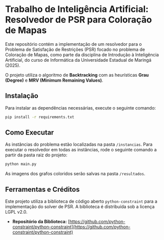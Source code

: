 # Trabalho de Inteligência Artificial: Resolvedor de PSR para Coloração de Mapas

Este repositório contém a implementação de um resolvedor para o Problema de Satisfação de Restrições (PSR) focado no problema de Coloração de Mapas, como parte da disciplina de Introdução à Inteligência Artificial, do curso de Informática da Universidade Estadual de Maringá (2025).

O projeto utiliza o algoritmo de **Backtracking** com as heurísticas **Grau (Degree)** e **MRV (Minimum Remaining Values)**.

## Instalação

Para instalar as dependências necessárias, execute o seguinte comando:

```bash
pip install -r requirements.txt
```

## Como Executar

As instâncias do problema estão localizadas na pasta `/instancias`. Para executar o resolvedor em todas as instâncias, rode o seguinte comando a partir da pasta raiz do projeto:

```bash
python main.py
```

As imagens dos grafos coloridos serão salvas na pasta `/resultados`.

## Ferramentas e Créditos

Este projeto utiliza a biblioteca de código aberto `python-constraint` para a implementação do solver de PSR. A biblioteca é distribuída sob a licença LGPL v2.0.

- **Repositório da Biblioteca:** [https://github.com/python-constraint/python-constraint](https://github.com/python-constraint/python-constraint)

